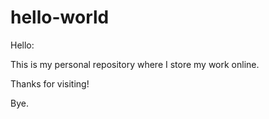 # hello-world

Hello:

This is my personal repository where I store my work online.

Thanks for visiting!

Bye.
